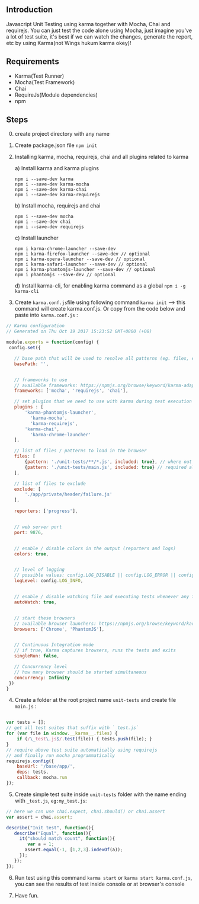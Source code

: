 ## Introduction
Javascript Unit Testing using karma together with Mocha, Chai and requirejs. You can just test the code alone using Mocha, just
imagine you've a lot of test suite, it's best if we can watch the changes, generate the report, etc by using Karma(not Wings hukum karma okey)!

## Requirements
 - Karma(Test Runner)
 - Mocha(Test Framework)
 - Chai
 - RequireJs(Module dependencies)
 - npm
 
 ## Steps
 0) create project directory with any name <my-project>
 1) Create package.json file `npm init`
 2) Installing karma, mocha, requirejs, chai and all plugins related to karma
 
    a) Install karma and karma plugins
      ```
      npm i --save-dev karma
      npm i --save-dev karma-mocha
      npm i --save-dev karma-chai
      npm i --save-dev karma-requirejs
      ```
      
    b) Install mocha, requirejs and chai
      ```
      npm i --save-dev mocha
      npm i --save-dev chai
      npm i --save-dev requirejs
      ```
      
    c) Install launcher
      ```
      npm i karma-chrome-launcher --save-dev
      npm i karma-firefox-launcher --save-dev // optional
      npm i karma-opera-launcher --save-dev // optional
      npm i karma-safari-launcher --save-dev // optional
      npm i karma-phantomjs-launcher --save-dev // optional
      npm i phantomjs --save-dev // optional
      ```
      
    d) Install karma-cli, for enabling karma command as a global `npm i -g karma-cli`
 
 3) Create `karma.conf.js`file using following command `karma init` --> this command will create karma.conf.js. Or copy 
 from the code below and paste into `karma.conf.js` :
 
 ```javascript
 // Karma configuration
 // Generated on Thu Oct 19 2017 15:23:52 GMT+0800 (+08)

module.exports = function(config) {
  config.set({

    // base path that will be used to resolve all patterns (eg. files, exclude)
    basePath: '',


    // frameworks to use
    // available frameworks: https://npmjs.org/browse/keyword/karma-adapter
    frameworks: ['mocha', 'requirejs', 'chai'],

    // set plugins that we need to use with karma during test execution
    plugins : [
        'karma-phantomjs-launcher',
	      'karma-mocha',
	      'karma-requirejs',
        'karma-chai',
	      'karma-chrome-launcher'   
    ],

    // list of files / patterns to load in the browser
    files: [
        {pattern: './unit-tests/**/*.js', included: true}, // where out test suite located
        {pattern: './unit-tests/main.js', included: true} // required all test suite and include into DOM
    ],

    // list of files to exclude
    exclude: [
        './app/private/header/failure.js'
    ],
    
    reporters: ['progress'],


    // web server port
    port: 9876,


    // enable / disable colors in the output (reporters and logs)
    colors: true,


    // level of logging
    // possible values: config.LOG_DISABLE || config.LOG_ERROR || config.LOG_WARN || config.LOG_INFO || config.LOG_DEBUG
    logLevel: config.LOG_INFO,


    // enable / disable watching file and executing tests whenever any file changes
    autoWatch: true,


    // start these browsers
    // available browser launchers: https://npmjs.org/browse/keyword/karma-launcher
    browsers: ['Chrome', 'PhantomJS'],


    // Continuous Integration mode
    // if true, Karma captures browsers, runs the tests and exits
    singleRun: false,

    // Concurrency level
    // how many browser should be started simultaneous
    concurrency: Infinity
  })
}
```

4) Create a folder at the root project name `unit-tests` and create file `main.js` :

```javascript

var tests = [];
// get all test suites that suffix with `_test.js`
for (var file in window.__karma__.files) {
    if (/\_test\.js$/.test(file)) { tests.push(file); }
}
// require above test suite automatically using requirejs
// and finally run mocha programmatically
requirejs.config({
    baseUrl: '/base/app/',
    deps: tests,
    callback: mocha.run
});
```

5) Create simple test suite inside `unit-tests` folder with the name ending with `_test.js`, `eg:my_test.js`:

```javascript
// here we can use chai.expect, chai.should() or chai.assert
var assert = chai.assert;

describe("Init test", function(){
   describe("Equal", function(){
     it("should match count", function(){
     	var a = 1;
       assert.equal(-1, [1,2,3].indexOf(a));
     });
   });
});

```

6) Run test using this command `karma start` or `karma start karma.conf.js`, you can see the results of test inside console 
or at browser's console

7) Have fun.
      
      
